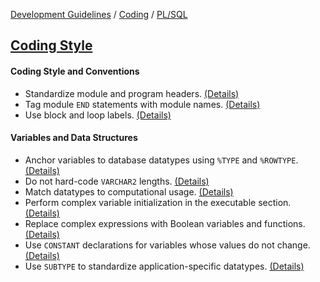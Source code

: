 [Development Guidelines](../../../README.md) / [Coding](../../../README.md#coding) / [PL/SQL](../../../README.md#coding_pl_sql)

## [Coding Style](../../../README.md#coding_pl_sql_coding_style)

#### Coding Style and Conventions

- Standardize module and program headers. [(Details)](coding_style/StdHeader.md) <a name="StdHeader"></a>
- Tag module `END` statements with module names. [(Details)](coding_style/TagEND.md) <a name="TagEnd"></a>
- Use block and loop labels. [(Details)](coding_style/UseLabels.md) <a name="UseLabels"></a>

#### Variables and Data Structures

- Anchor variables to database datatypes using `%TYPE` and `%ROWTYPE`. [(Details)](coding_style/AnchorTypes.md) <a name="AnchorTypes"></a>
- Do not hard-code `VARCHAR2` lengths. [(Details)](coding_style/HardcodeVarchar2.md) <a name="HardcodeVarchar2"></a>
- Match datatypes to computational usage. [(Details)](coding_style/MatchDataTypes.md) <a name="MatchDataTypes"></a>
- Perform complex variable initialization in the executable section. [(Details)](coding_style/ComplexExec.md) <a name="ComplexExec"></a>
- Replace complex expressions with Boolean variables and functions. [(Details)](coding_style/ComplexBoolean.md) <a name="ComplexBoolean"></a>
- Use `CONSTANT` declarations for variables whose values do not change. [(Details)](coding_style/UseConstant.md) <a name="UseConstant"></a>
- Use `SUBTYPE` to standardize application-specific datatypes. [(Details)](coding_style/UseSubtype.md) <a name="UseSubtype"></a>
